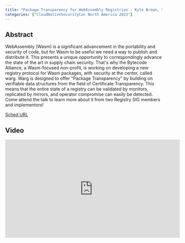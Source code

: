 ```yaml
---
title: "Package Transparency for WebAssembly Registries - Kyle Brown, SingleStore"
categories: ["CloudNativeSecurityCon North America 2023"]
---
```


## Abstract

WebAssembly (Wasm) is a significant advancement in the portability and security of code, but for Wasm to be useful we need a way to publish and distribute it. This presents a unique opportunity to correspondingly advance the state of the art in supply chain security. That's why the Bytecode Alliance, a Wasm-focused non-profit, is working on developing a new registry protocol for Wasm packages, with security at the center, called warg. Warg is designed to offer "Package Transparency" by building on verifiable data structures from the field of Certificate Transparency. This means that the entire state of a registry can be validated by monitors, replicated by mirrors, and operator compromise can easily be detected. Come attend the talk to learn more about it from two Registry SIG members and implementors!

[Sched URL](https://cloudnativesecurityconna23.sched.com/event/9d063473069dce866b8d5f39ea543c28)

## Video

<iframe width='560' height='315' src='https://www.youtube.com/embed/yjPRcGCwaTI' frameborder='0' allow='accelerometer; autoplay; encrypted-media; gyroscope; picture-in-picture' allowfullscreen></iframe>
